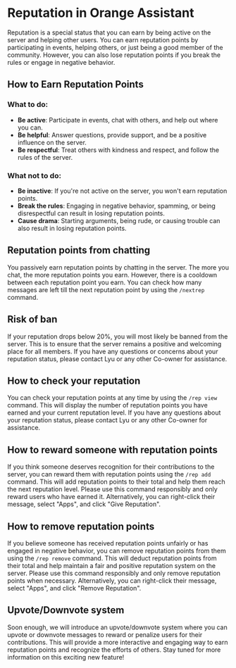 # Reputation in Orange Assistant

Reputation is a special status that you can earn by being active on the server and helping other users. You can earn reputation points by participating in events, helping others, or just being a good member of the community. However, you can also lose reputation points if you break the rules or engage in negative behavior.

## How to Earn Reputation Points

### What to do:

- **Be active**: Participate in events, chat with others, and help out where you can.
- **Be helpful**: Answer questions, provide support, and be a positive influence on the server.
- **Be respectful**: Treat others with kindness and respect, and follow the rules of the server.

### What not to do:

- **Be inactive**: If you're not active on the server, you won't earn reputation points.
- **Break the rules**: Engaging in negative behavior, spamming, or being disrespectful can result in losing reputation points.
- **Cause drama**: Starting arguments, being rude, or causing trouble can also result in losing reputation points.

## Reputation points from chatting

You passively earn reputation points by chatting in the server. The more you chat, the more reputation points you earn. However, there is a cooldown between each reputation point you earn. You can check how many messages are left till the next reputation point by using the `/nextrep` command.

## Risk of ban

If your reputation drops below 20%, you will most likely be banned from the server. This is to ensure that the server remains a positive and welcoming place for all members. If you have any questions or concerns about your reputation status, please contact Lyu or any other Co-owner for assistance.

## How to check your reputation

You can check your reputation points at any time by using the `/rep view` command. This will display the number of reputation points you have earned and your current reputation level. If you have any questions about your reputation status, please contact Lyu or any other Co-owner for assistance.

## How to reward someone with reputation points

If you think someone deserves recognition for their contributions to the server, you can reward them with reputation points using the `/rep add` command. This will add reputation points to their total and help them reach the next reputation level. Please use this command responsibly and only reward users who have earned it. Alternatively, you can right-click their message, select "Apps", and click "Give Reputation".

## How to remove reputation points

If you believe someone has received reputation points unfairly or has engaged in negative behavior, you can remove reputation points from them using the `/rep remove` command. This will deduct reputation points from their total and help maintain a fair and positive reputation system on the server. Please use this command responsibly and only remove reputation points when necessary. Alternatively, you can right-click their message, select "Apps", and click "Remove Reputation".

## Upvote/Downvote system

Soon enough, we will introduce an upvote/downvote system where you can upvote or downvote messages to reward or penalize users for their contributions. This will provide a more interactive and engaging way to earn reputation points and recognize the efforts of others. Stay tuned for more information on this exciting new feature!